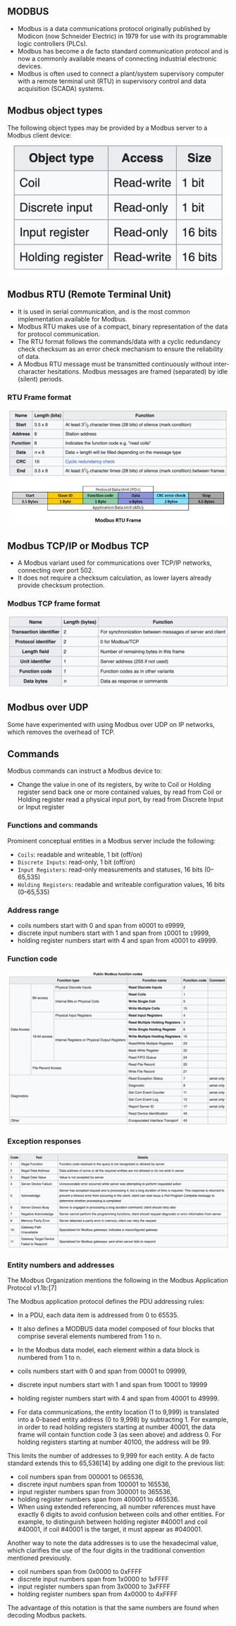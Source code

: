 ## MODBUS ##
- Modbus is a data communications protocol originally published by Modicon (now Schneider Electric) in 1979 for use with its programmable logic controllers (PLCs). 
- Modbus has become a de facto standard communication protocol and is now a commonly available means of connecting industrial electronic devices.
- Modbus is often used to connect a plant/system supervisory computer with a remote terminal unit (RTU) in supervisory control and data acquisition (SCADA) systems. 

## Modbus object types
The following object types may be provided by a Modbus server to a Modbus client device:
![](image/MODBUS_ObjectType.png)

## Modbus RTU (Remote Terminal Unit) 
- It is used in serial communication, and is the most common implementation available for Modbus. 
- Modbus RTU makes use of a compact, binary representation of the data for protocol communication. 
- The RTU format follows the commands/data with a cyclic redundancy check checksum as an error check mechanism to ensure the reliability of data. 
- A Modbus RTU message must be transmitted continuously without inter-character hesitations. Modbus messages are framed (separated) by idle (silent) periods.
### RTU Frame format
![](image/MODBUS_FrameRTU.png)
![](image/MODBUS_RTU_Frame.jpeg)

## Modbus TCP/IP or Modbus TCP 
- A Modbus variant used for communications over TCP/IP networks, connecting over port 502. 
- It does not require a checksum calculation, as lower layers already provide checksum protection.
### Modbus TCP frame format
![](image/MODBUS_FrameTCP.png)

## Modbus over UDP 
Some have experimented with using Modbus over UDP on IP networks, which removes the overhead of TCP.

## Commands
Modbus commands can instruct a Modbus device to:

- Change the value in one of its registers, by write to Coil or Holding register
send back one or more contained values, by read from Coil or Holding register
read a physical input port, by read from Discrete Input or Input register   

### Functions and commands
Prominent conceptual entities in a Modbus server include the following:
- `Coils`: readable and writeable, 1 bit (off/on)
- `Discrete Inputs`: read-only, 1 bit (off/on)
- `Input Registers`: read-only measurements and statuses, 16 bits (0–65,535)
- `Holding Registers`: readable and writeable configuration values, 16 bits (0–65,535)

### Address range

- coils numbers start with 0 and span from `0`0001 to `0`9999,
- discrete input numbers start with 1 and span from `1`0001 to `1`9999,
- holding register numbers start with 4 and span from `4`0001 to `4`9999.

### Function code
![](image/MODBUS_FunctionCode.png)

### Exception responses
![](image/MODBUS_exception.png)


### Entity numbers and addresses
The Modbus Organization mentions the following in the Modbus Application Protocol v1.1b:[7]

The Modbus application protocol defines the PDU addressing rules: 
- In a PDU, each data item is addressed from 0 to 65535.
- It also defines a MODBUS data model composed of four blocks that comprise several elements numbered from 1 to n.
- In the Modbus data model, each element within a data block is numbered from 1 to n.


- coils numbers start with 0 and span from 00001 to 09999,
- discrete input numbers start with 1 and span from 10001 to 19999
- holding register numbers start with 4 and span from 40001 to 49999.
- For data communications, the entity location (1 to 9,999) is translated into a 0-based entity address (0 to 9,998) by subtracting 1. For example, in order to read holding registers starting at number 40001, the data frame will contain function code 3 (as seen above) and address 0. For holding registers starting at number 40100, the address will be 99.

This limits the number of addresses to 9,999 for each entity. A de facto standard extends this to 65,536[14] by adding one digit to the previous list:

- coil numbers span from 000001 to 065536,
- discrete input numbers span from 100001 to 165536,
- input register numbers span from 300001 to 365536,
- holding register numbers span from 400001 to 465536.
- When using extended referencing, all number references must have exactly 6 digits to avoid confusion between coils and other entities. For example, to distinguish between holding register #40001 and coil #40001, if coil #40001 is the target, it must appear as #040001.

Another way to note the data addresses is to use the hexadecimal value, which clarifies the use of the four digits in the traditional convention mentioned previously.

- coil numbers span from 0x0000 to 0xFFFF
- discrete input numbers span from 1x0000 to 1xFFFF
- input register numbers span from 3x0000 to 3xFFFF
- holding register numbers span from 4x0000 to 4xFFFF

The advantage of this notation is that the same numbers are found when decoding Modbus packets.